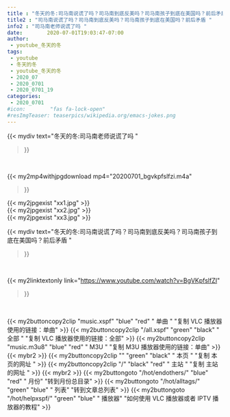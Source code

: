 ```yaml
---
title : "冬天的冬:司马南说谎了吗？司马南到底反美吗？司马南孩子到底在美国吗？前后矛盾 "
title2 : "司马南说谎了吗？司马南到底反美吗？司马南孩子到底在美国吗？前后矛盾 "
info2 : "司马南老师说谎了吗 "
date:        2020-07-01T19:03:47-07:00
author:
 - youtube_冬天的冬
tags:
 - youtube
 - 冬天的冬
 - youtube_冬天的冬
 - 2020_07
 - 2020_0701
 - 2020_0701_19
categories:
 - 2020_0701
#icon:        "fas fa-lock-open"
#resImgTeaser: teaserpics/wikipedia.org/emacs-jokes.png
---
```


{{< mydiv text="冬天的冬:司马南老师说谎了吗 "
>}}
<br>


{{< my2mp4withjpgdownload mp4="20200701_bgvkpfslfzi.m4a"
>}}

{{< my2jpgexist "xx1.jpg" >}}<br>
{{< my2jpgexist "xx2.jpg" >}}<br>
{{< my2jpgexist "xx3.jpg" >}}<br>



{{< mydiv text="冬天的冬:司马南说谎了吗？司马南到底反美吗？司马南孩子到底在美国吗？前后矛盾 "
>}}
<br>

{{< my2linktextonly link="https://www.youtube.com/watch?v=BgVKpfslfZI"
>}}


<br>

{{< my2buttoncopy2clip "music.xspf"        "blue"   "red"    " 单曲 "  "复制 VLC 播放器使用的链接：单曲" >}} {{< my2buttoncopy2clip "/all.xspf"         "green"  "black"  " 全部 "  "复制 VLC 播放器使用的链接：全部" >}} {{< my2buttoncopy2clip "music.m3u8"        "blue"   "red"    " M3U  "    "复制 M3U 播放器使用的链接：单曲" >}} {{< mybr2 >}} {{< my2buttoncopy2clip ""                  "green"  "black"  " 本页 "    "复制 本页的网址 " >}} {{< my2buttoncopy2clip "/"                 "black"  "red"    " 主站 "    "复制 主站的网址 " >}} {{< mybr2 >}} {{< my2buttongoto      "/hot/endothers/"   "blue"   "red"    " 月份"   "转到月份总目录" >}} {{< my2buttongoto      "/hot/alltags/"     "green"  "blue"   " 列表"   "转到文章总列表" >}} {{< my2buttongoto      "/hot/helpxspf/"    "green"  "blue"   " 播放器" "如何使用 VLC 播放器或者 IPTV 播放器的教程" >}} 
